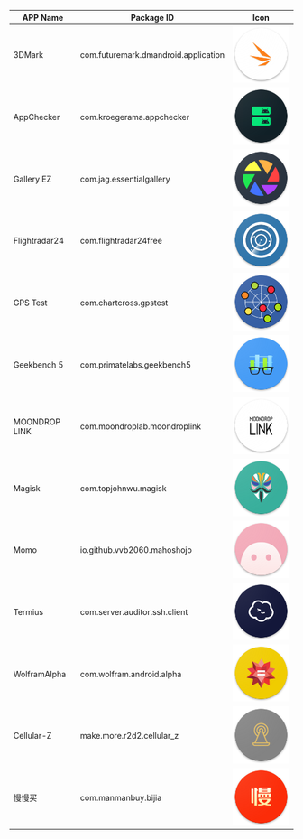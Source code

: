 | APP Name      | Package ID                           | Icon                        |
| ------------- | ------------------------------------ | --------------------------- |
| 3DMark        | com.futuremark.dmandroid.application | ![](./3dmark.png)           |
| AppChecker    | com.kroegerama.appchecker            | ![](./appchecker.png)       |
| Gallery EZ    | com.jag.essentialgallery             | ![](./essentialgallery.png) |
| Flightradar24 | com.flightradar24free                | ![](./flightradar24.png)    |
| GPS Test      | com.chartcross.gpstest               | ![](./gpstest.png)          |
| Geekbench 5   | com.primatelabs.geekbench5           | ![](./geekbench5.png)       |
| MOONDROP LINK | com.moondroplab.moondroplink         | ![](./moondroplink.png)     |
| Magisk        | com.topjohnwu.magisk                 | ![](./magisk.png)           |
| Momo          | io.github.vvb2060.mahoshojo          | ![](./momo.png)             |
| Termius       | com.server.auditor.ssh.client        | ![](./termius.png)          |
| WolframAlpha  | com.wolfram.android.alpha            | ![](./wolframalpha.png)     |
| Cellular-Z    | make.more.r2d2.cellular_z            | ![](./cellular_z.png)       |
| 慢慢买        | com.manmanbuy.bijia                  | ![](./manmanbuy.png)        |

